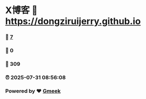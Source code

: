 # X博客 :link: https://dongziruijerry.github.io 
### :page_facing_up: [7](https://dongziruijerry.github.io/tag.html) 
### :speech_balloon: 0 
### :hibiscus: 309 
### :alarm_clock: 2025-07-31 08:56:08 
### Powered by :heart: [Gmeek](https://github.com/Meekdai/Gmeek)
